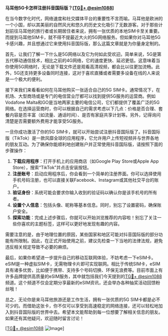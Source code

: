 **马耳他5G卡怎样注册抖音国际版？[[TG💪+ @esim1088](https://t.me/s/esim1088)]**

在当今数字化时代，网络速度和社交媒体平台的重要性不言而喻。马耳他是欧洲的一个小国，却以其美丽的自然风光和悠久的历史文化吸引了无数游客。对于那些计划前往马耳他的旅行者或长期居住者来说，拥有一张优质的本地SIM卡至关重要。而提到马耳他SIM卡，就不得不提最近大火的5G网络服务。但如果你对马耳他5G卡感兴趣，并且想通过它来使用抖音国际版，那么这篇文章就是为你量身定制的。

首先，让我们了解一下什么是5G网络以及它为何如此受欢迎。简单来说，5G是第五代移动通信技术，相比之前的4G网络，它的速度更快、延迟更低。这意味着当你使用5G网络时，无论是下载文件还是观看高清视频，都会比以往更加流畅。此外，5G还支持更多设备同时连接，这对于喜欢直播或者需要多设备在线的人来说是一个极大的便利。

接下来我们来看看如何在马耳他购买一张适合自己的5G SIM卡。通常情况下，在机场、大型商场或是专门的电信营业厅都可以找到提供5G服务的运营商。例如Vodafone Malta和GO是当地两家主要的电信公司，它们都提供了覆盖广泛的5G网络。在选择运营商时，你可以根据自己的需求考虑以下几点：价格是否合理、套餐内容是否丰富（如流量、通话时间）、是否有家庭共享计划等。另外，记得询问清楚是否需要额外费用才能享受5G服务。

一旦你成功激活了你的5G SIM卡，就可以开始尝试注册抖音国际版了。抖音国际版（TikTok）是一款风靡全球的应用程序，它允许用户上传短视频并与世界各地的朋友互动。为了确保你能顺利地创建账户并正常使用抖音国际版，请按照下面的步骤操作：

1. **下载应用程序**：打开手机上的应用商店（如Google Play Store或Apple App Store），搜索“TikTok”并点击安装按钮。
2. **注册账号**：启动应用程序后，你会看到一个简单的注册界面。你可以选择使用手机号码注册，也可以直接关联Facebook、Instagram或其他社交平台的账户。
3. **验证身份**：系统可能会要求你输入收到的验证码以确认你是该手机号的所有者。
4. **设置个人信息**：包括头像、昵称等基本信息。同时，别忘了设置密码，确保账户安全。
5. **探索功能**：完成上述步骤后，你就可以开始浏览推荐的内容啦！别忘了关注一些你喜欢的主题标签，这样可以更好地发现有趣的内容。

需要注意的是，由于地理位置的原因，某些国家和地区可能对抖音国际版的部分功能有所限制。因此，在正式开始使用之前，建议先检查一下当地的法律法规，避免违反相关规定导致不必要的麻烦。

最后，如果你希望进一步提升自己的移动互联网体验，不妨考虑一下eSIM卡。eSIM是一种虚拟SIM卡，无需物理卡片即可实现联网。相比于传统SIM卡，eSIM具有诸多优势，比如便于携带、支持多个号码切换、环保无浪费等。目前市面上有许多品牌提供高质量的eSIM服务，其中就包括我们今天提到的[TG💪+ @esim1088](https://t.me/s/esim1088)频道。这个频道不仅会定期分享最新的eSIM资讯，还会举办各种抽奖活动回馈粉丝哦！

总之，无论你是来马耳他旅游还是工作生活，拥有一张优质的5G SIM卡都是必不可少的。而借助这张卡，你不仅可以享受到高速稳定的网络连接，还可以轻松地加入到抖音国际版的世界中去。希望本文能帮助到每一位想要了解相关信息的朋友。如果还有其他疑问，欢迎随时留言讨论！

[[TG💪+ @esim1088](https://t.me/s/esim1088) ![Image](https://i.postimg.cc/4NQfJmqS/Snipaste-2025-05-13-00-14-12.png)]